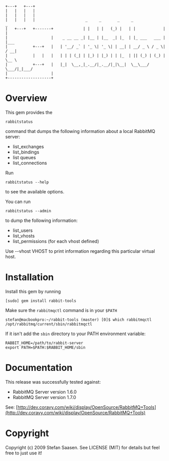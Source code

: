

	+---+   +---+
	|   |   |   |
	|   |   |   |
	|   |   |   |       	           _     _       _     _              _
	|   +---+   +-------+	          | |   | |   (_) |   | |            | |
	|                   |	 _ __ __ _| |__ | |__  _| |_  | |_ ___   ___ | |___
	|           +---+   |	| '__/ _` | '_ \| '_ \| | __| | __/ _ \ / _ \| / __|
	|           |   |   |	| | | (_| | |_) | |_) | | |_  | || (_) | (_) | \__ \
	|           +---+   |	|_|  \__,_|_.__/|_.__/|_|\__|  \__\___/ \___/|_|___/
	|                   |
	+-------------------+

Overview
========

This gem provides the 

	rabbitstatus
	
command that dumps the following information about a local RabbitMQ server:

* list_exchanges
* list_bindings
* list queues
* list_connections

Run

	rabbitstatus --help

to see the available options.


You can run 

	rabbitstatus --admin
	
to dump the following information:

* list_users
* list_vhosts
* list_permissions (for each vhost defined)


Use --vhost VHOST to print information regarding this particular virtual host.

Installation
============

Install this gem by running

	[sudo] gem install rabbit-tools
	
Make sure the `rabbitmqctl` command is in your `$PATH`

	stefan@macbookpro:~/rabbit-tools (master) [0]$ which rabbitmqctl
	/opt/rabbitmq/current/sbin/rabbitmqctl

If it isn't add the `sbin` directory to your PATH environment variable:

	RABBIT_HOME=/path/to/rabbit-server
	export PATH=$PATH:$RABBIT_HOME/sbin

Documentation
=============

This release was successfully tested against:

* RabbitMQ Server version 1.6.0
* RabbitMQ Server version 1.7.0

See: [http://dev.coravy.com/wiki/display/OpenSource/RabbitMQ+Tools](http://dev.coravy.com/wiki/display/OpenSource/RabbitMQ+Tools)


Copyright
=========

Copyright (c) 2009 Stefan Saasen. See LICENSE (MIT) for details but feel free to just use it!
